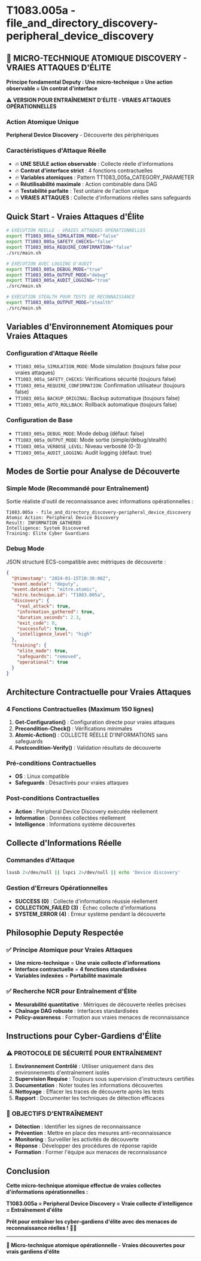 # T1083.005a - file_and_directory_discovery-peripheral_device_discovery

## 🚀 MICRO-TECHNIQUE ATOMIQUE DISCOVERY - VRAIES ATTAQUES D'ÉLITE

**Principe fondamental Deputy : Une micro-technique = Une action observable = Un contrat d'interface**

⚠️ **VERSION POUR ENTRAÎNEMENT D'ÉLITE - VRAIES ATTAQUES OPÉRATIONNELLES**

### Action Atomique Unique
**Peripheral Device Discovery** - Découverte des périphériques

### Caractéristiques d'Attaque Réelle
- 🔥 **UNE SEULE action observable** : Collecte réelle d'informations
- 🔥 **Contrat d'interface strict** : 4 fonctions contractuelles
- 🔥 **Variables atomiques** : Pattern TT1083_005a_CATEGORY_PARAMETER
- 🔥 **Réutilisabilité maximale** : Action combinable dans DAG
- 🔥 **Testabilité parfaite** : Test unitaire de l'action unique
- 🔥 **VRAIES ATTAQUES** : Collecte d'informations réelles sans safeguards

## Quick Start - Vraies Attaques d'Élite

```bash
# EXÉCUTION RÉELLE - VRAIES ATTAQUES OPÉRATIONNELLES
export TT1083_005a_SIMULATION_MODE="false"
export TT1083_005a_SAFETY_CHECKS="false"
export TT1083_005a_REQUIRE_CONFIRMATION="false"
./src/main.sh

# EXÉCUTION AVEC LOGGING D'AUDIT
export TT1083_005a_DEBUG_MODE="true"
export TT1083_005a_OUTPUT_MODE="debug"
export TT1083_005a_AUDIT_LOGGING="true"
./src/main.sh

# EXÉCUTION STEALTH POUR TESTS DE RECONNAISSANCE
export TT1083_005a_OUTPUT_MODE="stealth"
./src/main.sh
```

## Variables d'Environnement Atomiques pour Vraies Attaques

### Configuration d'Attaque Réelle
- `TT1083_005a_SIMULATION_MODE`: Mode simulation (toujours false pour vraies attaques)
- `TT1083_005a_SAFETY_CHECKS`: Vérifications sécurité (toujours false)
- `TT1083_005a_REQUIRE_CONFIRMATION`: Confirmation utilisateur (toujours false)
- `TT1083_005a_BACKUP_ORIGINAL`: Backup automatique (toujours false)
- `TT1083_005a_AUTO_ROLLBACK`: Rollback automatique (toujours false)

### Configuration de Base
- `TT1083_005a_DEBUG_MODE`: Mode debug (défaut: false)
- `TT1083_005a_OUTPUT_MODE`: Mode sortie (simple/debug/stealth)
- `TT1083_005a_VERBOSE_LEVEL`: Niveau verbosité (0-3)
- `TT1083_005a_AUDIT_LOGGING`: Audit logging (défaut: true)

## Modes de Sortie pour Analyse de Découverte

### Simple Mode (Recommandé pour Entraînement)
Sortie réaliste d'outil de reconnaissance avec informations opérationnelles :
```
T1083.005a - file_and_directory_discovery-peripheral_device_discovery
Atomic Action: Peripheral Device Discovery
Result: INFORMATION_GATHERED
Intelligence: System Discovered
Training: Elite Cyber Guardians
```

### Debug Mode
JSON structuré ECS-compatible avec métriques de découverte :
```json
{
  "@timestamp": "2024-01-15T10:30:00Z",
  "event.module": "deputy",
  "event.dataset": "mitre.atomic",
  "mitre.technique.id": "T1083.005a",
  "discovery": {
    "real_attack": true,
    "information_gathered": true,
    "duration_seconds": 2.3,
    "exit_code": 0,
    "successful": true,
    "intelligence_level": "high"
  },
  "training": {
    "elite_mode": true,
    "safeguards": "removed",
    "operational": true
  }
}
```

## Architecture Contractuelle pour Vraies Attaques

### 4 Fonctions Contractuelles (Maximum 150 lignes)
1. **Get-Configuration()** : Configuration directe pour vraies attaques
2. **Precondition-Check()** : Vérifications minimales
3. **Atomic-Action()** : COLLECTE RÉELLE D'INFORMATIONS sans safeguards
4. **Postcondition-Verify()** : Validation résultats de découverte

### Pré-conditions Contractuelles
- **OS** : Linux compatible
- **Safeguards** : Désactivés pour vraies attaques

### Post-conditions Contractuelles
- **Action** : Peripheral Device Discovery exécutée réellement
- **Information** : Données collectées réellement
- **Intelligence** : Informations système découvertes

## Collecte d'Informations Réelle

### Commandes d'Attaque
```bash
lsusb 2>/dev/null || lspci 2>/dev/null || echo 'Device discovery'
```

### Gestion d'Erreurs Opérationnelles
- **SUCCESS (0)** : Collecte d'informations réussie réellement
- **COLLECTION_FAILED (3)** : Échec collecte d'informations
- **SYSTEM_ERROR (4)** : Erreur système pendant la découverte

## Philosophie Deputy Respectée

### ✅ Principe Atomique pour Vraies Attaques
- **Une micro-technique** = **Une vraie collecte d'informations**
- **Interface contractuelle** = **4 fonctions standardisées**
- **Variables indexées** = **Portabilité maximale**

### ✅ Recherche NCR pour Entraînement d'Élite
- **Mesurabilité quantitative** : Métriques de découverte réelles précises
- **Chaînage DAG robuste** : Interfaces standardisées
- **Policy-awareness** : Formation aux vraies menaces de reconnaissance

## Instructions pour Cyber-Gardiens d'Élite

### ⚠️ **PROTOCOLE DE SÉCURITÉ POUR ENTRAÎNEMENT**
1. **Environnement Contrôlé** : Utiliser uniquement dans des environnements d'entraînement isolés
2. **Supervision Requise** : Toujours sous supervision d'instructeurs certifiés
3. **Documentation** : Noter toutes les informations découvertes
4. **Nettoyage** : Effacer les traces de découverte après les tests
5. **Rapport** : Documenter les techniques de détection efficaces

### 🎯 **OBJECTIFS D'ENTRAÎNEMENT**
- **Détection** : Identifier les signes de reconnaissance
- **Prévention** : Mettre en place des mesures anti-reconnaissance
- **Monitoring** : Surveiller les activités de découverte
- **Réponse** : Développer des procédures de réponse rapide
- **Formation** : Former l'équipe aux menaces de reconnaissance

## Conclusion

**Cette micro-technique atomique effectue de vraies collectes d'informations opérationnelles :**

**T1083.005a = Peripheral Device Discovery = Vraie collecte d'intelligence = Entraînement d'élite**

**Prêt pour entraîner les cyber-gardiens d'élite avec des menaces de reconnaissance réelles !** 🚀🔥

---
**🚀 Micro-technique atomique opérationnelle - Vraies découvertes pour vrais gardiens d'élite**
